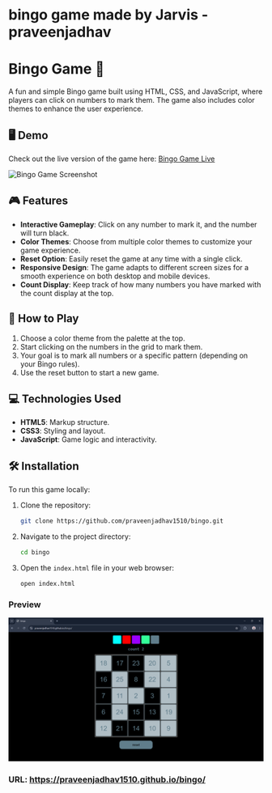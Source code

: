 # bingo game made by Jarvis - praveenjadhav

# Bingo Game 🎲

A fun and simple Bingo game built using HTML, CSS, and JavaScript, where players can click on numbers to mark them. The game also includes color themes to enhance the user experience.

## 🖥️ Demo

Check out the live version of the game here: [Bingo Game Live](https://praveenjadhav1510.github.io/bingo/)

![Bingo Game Screenshot](./path_to_screenshot_image)

## 🎮 Features

- **Interactive Gameplay**: Click on any number to mark it, and the number will turn black.
- **Color Themes**: Choose from multiple color themes to customize your game experience.
- **Reset Option**: Easily reset the game at any time with a single click.
- **Responsive Design**: The game adapts to different screen sizes for a smooth experience on both desktop and mobile devices.
- **Count Display**: Keep track of how many numbers you have marked with the count display at the top.

## 🚀 How to Play

1. Choose a color theme from the palette at the top.
2. Start clicking on the numbers in the grid to mark them.
3. Your goal is to mark all numbers or a specific pattern (depending on your Bingo rules).
4. Use the reset button to start a new game.

## 💻 Technologies Used

- **HTML5**: Markup structure.
- **CSS3**: Styling and layout.
- **JavaScript**: Game logic and interactivity.

## 🛠️ Installation

To run this game locally:

1. Clone the repository:

   ```bash
   git clone https://github.com/praveenjadhav1510/bingo.git
   ```

2. Navigate to the project directory:

   ```bash
   cd bingo
   ```

3. Open the `index.html` file in your web browser:

   ```bash
   open index.html
   ```

### Preview
![Link Cards Preview](images/p1.png)

### URL: https://praveenjadhav1510.github.io/bingo/
